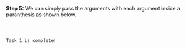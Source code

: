 
**Step 5:** We can simply pass the arguments with each argument inside a paranthesis as shown below.


```prod(54)(22)

 

Task 1 is complete!